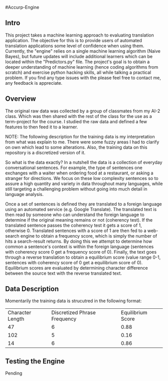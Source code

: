 #Accurp-Engine

Intro
-----
This project takes a machine learning approach to evaluating translation application. The objective for this is to provide users of automated translation applications some level of confidence when using them. Currently, the "engine" relies on a single machine learning algorithm (Naive Bayes), but future updates will include additional learners which can be located within the "Predictors.py" file. The project's goal is to obtain a deeper understanding of machine learning (hence coding algorithms from scratch) and exercise python hacking skills, all while talking a practical problem. If you find any type issues with the  please feel free to contact me, any feedback is appreciate. 

Overview
--------
The original raw data was collected by a group of classmates from my AI-2 class. Which was then shared with the rest of the class for the use as a term-project for the course. I studied the raw data and defined a few features to then feed it to a learner. 

NOTE: The following description for the training data is my interpretation from what was explain to me. There were some fuzzy areas I had to clarify on own which lead to some alterations. Also, the training data on this repository is a discretized version of it.

So what is the data exactly? In a nutshell the data is a collection of everyday conversational sentences. For example, the type of sentences one exchanges with a waiter when ordering food at a restaurant, or asking a stranger for directions. We focus on these low complexity sentences so to assure a high quantity and variety in data throughout many languages, while still targeting a challenging problem without going into much detail in language analysis. 

 Once a set of sentences is defined they are translated to a foreign language using an automated service (e.g. Google Translate). The translated text is then read by someone who can understand the foreign language to determine if the original meaning remains or not (coherency test). If the translated sentence passes the coherency test it gets a score of 1, otherwise 0. Translated sentences with a score of 1 are then fed to a web-search engine  to obtain a frequency score, which is simply the number of hits a search-result returns. By doing this we attempt to determine how common a sentence's context is within the foreign language (sentences with coherency score 0 get a frequency score of 0). Finally, the text goes through a reverse translation to obtain a equilibrium score (value range 0-1, sentences with coherency score of 0 get a equilibrium score of 0). Equilibrium scores are evaluated by determining character difference between the source text with the reverse translated text. 

Data Description
----------------
Momentarily the training data is strucutred in the following format:

<table>
	<tr>
		<td> Character Length </td>
		<td> Discretized Phrase Frequency </td>
		<!--<td> Source Language ID </td>-->
		<!--<td> Target Language ID </td>-->
		<td> Equilibrium Score </td>
	</tr>
	<tr>
		<td> 47 </td>
		<td> 6 </td>
		<td> 0.88 </td>
	</tr>
	<tr>
		<td> 102 </td>
		<td> 5 </td>
		<td> 0.16 </td>
	</tr>
	<tr>
		<td> 14 </td>
		<td> 6 </td>
		<td> 0.86 </td>
	</tr>

</table>

Testing the Engine
------------------
Pending
